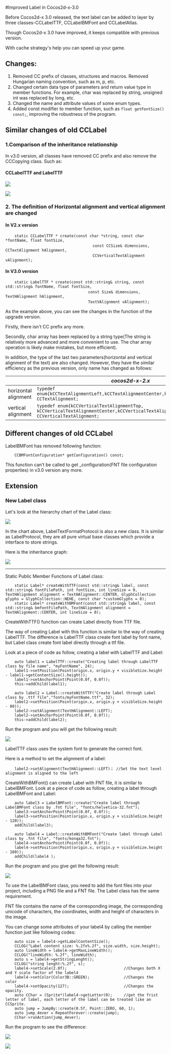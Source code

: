 #Improved Label in Cocos2d-x-3.0

Before Cocos2d-x 3.0 released, the text label can be added to layer by three classes-CCLabelTTF, CCLabelBMFont and CCLabelAtlas.

Though Cocos2d-x 3.0 have improved, it keeps compatible with previous version.

With cache strategy's help you can speed up your game.

## Changes:

1. Removed CC prefix of classes, structures and macros. Removed Hungarian naming convention, such as m, p, etc.
2. Changed certain data type of parameters and return value type in member functions. For example, char was replaced by string, unsigned int was replaced by long, etc.
3. Changed the name and attribute values ​​of some enum types.
4. Added const modifier to member function, such as `float getFontSize() const;`, improving the robustness of the program.

## Similar changes of old CCLabel

### 1.Comparison of the inheritance relationship
In v3.0 version, all classes have removed CC prefix and also remove the CCCopying class. Such as:

#### CCLabelTTF and LabelTTF 

![](./res/classcocos2d_1_1_c_c_label_t_t_f.png)

![](./res/classcocos2d_1_1_label_t_t_f.png)


### 2. The definition of Horizontal alignment and vertical alignment are changed

#### In V2.x version

```
	static CCLabelTTF * create(const char *string, const char *fontName, float fontSize,
	　　                               const CCSize& dimensions, CCTextAlignment hAlignment, 
	　　                               CCVerticalTextAlignment vAlignment);
```

#### In V3.0 version
```
	static LabelTTF * create(const std::string& string, const std::string& fontName, float fontSize,
	　　                             const Size& dimensions, TextHAlignment hAlignment,
	　　                             TextVAlignment vAlignment);
```


As the example above, you can see the changes in the function of the upgrade version. 

Firstly, there isn't CC prefix any more.

Secondly, char array has been replaced by a string type(The string is relatively more advanced and more convenient to use. The char array operation is likely make mistakes, but more efficient).

In addition, the type of the last two parameters(horizontal and vertical alignment of the text) are also changed. However, they have the similar efficiency as the previous version, only name has changed as follows:


| |*cocos2d-x-2.x*|*cocos2d-x-3.0*|
|---------------|---------------|---------------|
|horizontal alignment|`typedef enum{kCCTextAlignmentLeft,kCCTextAlignmentCenter,kCCTextAlignmentRight,} CCTextAlignment;`|`enum class TextHAlignment{LEFT,CENTER,RIGHT};`|
|vertical alignment|`typedef enum{kCCVerticalTextAlignmentTop, kCCVerticalTextAlignmentCenter,kCCVerticalTextAlignmentBottom,} CCVerticalTextAlignment;`|`enum class TextVAlignment{TOP,CENTER,BOTTOM};`|




## Different changes of old CCLabel
 
LabelBMFont has removed following function:

``` 
	CCBMFontConfiguration* getConfiguration() const;
```

This function can’t be called to get _configuration(FNT file configuration properties) in v3.0 version any more.



## Extension
### New Label class


Let's look at the hierarchy chart of the Label class:


![](./res/classcocos2d_1_1_label.png)


In the chart above, LabelTextFormatProtocol is also a new class. It is similar as LabelProtocol,  they are all pure virtual base classes which provide a interface to store strings.

Here is the inheritance graph:

![](./res/classcocos2d_1_1_label_text_format_protocol.png)


-----------------------------


Static Public Member Functions of Label class:
```
	static Label* createWithTTF(const std::string& label, const std::string& fontFilePath, int fontSize, int lineSize = 0, TextHAlignment alignment = TextHAlignment::CENTER, GlyphCollection glyphs = GlyphCollection::NEHE, const char *customGlyphs = 0);    
	static Label* createWithBMFont(const std::string& label, const std::string& bmfontFilePath, TextHAlignment alignment = TextHAlignment::CENTER, int lineSize = 0);
```

 
CreateWithTTF() function can create Label directly from TTF file.

The way of creating Label with this function is similar to the way of creating LabelTTF. The difference is LabelTTF class create font label by font name, but Label class create font label directly through a ttf file.

Look at a piece of code as follow, creating a label with LabelTTF and Label: 
```
	auto label1 = LabelTTF::create("Creating label through LabelTTF class by file name", "myFontName", 24);
	label1->setPosition(Point(origin.x, origin.y + visibleSize.height - label1->getContentSize().height));
	label1->setAnchorPoint(Point(0.0f, 0.0f));
    this->addChild(label1);

	auto label2 = Label::createWithTTF("Create label through Label class by .ttf file","fonts/myFontName.ttf", 32);
	label2->setPosition(Point(origin.x, origin.y + visibleSize.height - 80));
	label2->setAlignment(TextHAlignment::LEFT);
	label2->setAnchorPoint(Point(0.0f, 0.0f));
	this->addChild(label2);
```
Run the program and you will get the following result:

![](./res/ttf.png)


LabelTTF class uses the system font to generate the correct font.

Here is a method to set the alignment of a label:
```
	label2->setAlignment(TextHAlignment::LEFT)；	//Set the text level alignment is aligned to the left
```

CreateWithBMFont() can create Label with FNT file, it is similar to LabelBMFont. Look at a piece of code as follow, creating a label through LabelBMFont and Label: 

```
	auto label3 = LabelBMFont::create("Create label through LabelBMFont class by .fnt file", "fonts/helvetica-32.fnt");
	label3->setAnchorPoint(Point(0.0f, 0.0f));
	label3->setPosition(Point(origin.x, origin.y + visibleSize.height - 120));
	addChild(label3);

	auto label4 = Label::createWithBMFont("Create label through Label class by .fnt file", "fonts/konqa32.fnt");
	label4->setAnchorPoint(Point(0.0f, 0.0f));
	label4->setPosition(Point(origin.x, origin.y + visibleSize.height - 160));
	addChild(label4 );
```

Run the program and you give get the following result:

![](./res/bmfont1.png)

To use the LabelBMFont class, you need to add the font files into your project, including a PNG file and a FNT file. The Label class has the same requirement.

FNT file contains the name of the corresponding image, the corresponding unicode  of characters, the coordinates, width and height of characters in the image.

You can change some attributes of your label4 by calling the member function just like following codes:

```
	auto size = label4->getLabelContentSize();
	CCLOG("Label content size: %.2fx%.2f", size.width, size.height);
	auto lineWidth = label4->getMaxLineWidth();
	CCLOG("lineWidth: %.2f", lineWidth);
	auto s = label4->getStringLenght();
	CCLOG("string lenght:%.2f", s);
	label4->setScale(2.0f);							//Changes both X and Y scale factor of the label4
	label4->setColor(Color3B::GREEN);				//Changes the color
	label4->setOpacity(127);						//Changes the opacity. 
	auto CChar = (Sprite*)label4->getLetter(0);		//get the frist letter of label, each letter of the label can be treated like an CCSprite.
	auto jump = JumpBy::create(0.5f, Point::ZERO, 60, 1);
	auto jump_4ever = RepeatForever::create(jump);
	CChar->runAction(jump_4ever);
```

Run the program to see the difference:


![](./res/bmfont2.png)

![](./res/bmfont3.png)



